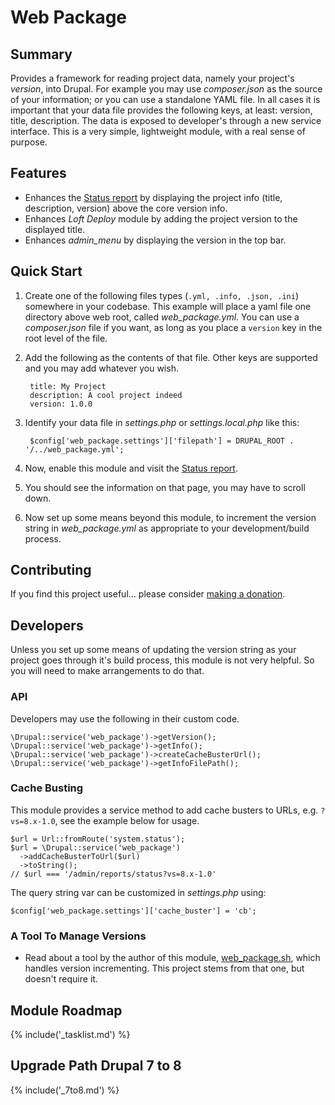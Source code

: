 # Web Package

## Summary

Provides a framework for reading project data, namely your project's _version_, into Drupal.  For example you may use _composer.json_ as the source of your information; or you can use a standalone YAML file.  In all cases it is important that your data file provides the following keys, at least: version, title, description.  The data is exposed to developer's through a new service interface.  This is a very simple, lightweight module, with a real sense of purpose.

## Features

* Enhances the [Status report](/admin/reports/status) by displaying the project info (title, description, version) above the core version info.
* Enhances _Loft Deploy_ module by adding the project version to the displayed title.
* Enhances _admin_menu_ by displaying the version in the top bar.

## Quick Start

1. Create one of the following files types (`.yml, .info, .json, .ini`) somewhere in your codebase.  This example will place a yaml file one directory above web root, called _web_package.yml_.  You can use a _composer.json_ file if you want, as long as you place a `version` key in the root level of the file.
1. Add the following as the contents of that file.  Other keys are supported and you may add whatever you wish.

        title: My Project
        description: A cool project indeed
        version: 1.0.0
        
1. Identify your data file in _settings.php_ or _settings.local.php_ like this:

        $config['web_package.settings']['filepath'] = DRUPAL_ROOT . '/../web_package.yml';
                
1. Now, enable this module and visit the [Status report](/admin/reports/status).
1. You should see the information on that page, you may have to scroll down.
1. Now set up some means beyond this module, to increment the version string in _web_package.yml_ as appropriate to your development/build process.

## Contributing

If you find this project useful... please consider [making a donation](https://www.paypal.com/cgi-bin/webscr?cmd=_s-xclick&hosted_button_id=4E5KZHDQCEUV8&item_name=Gratitude%20for%20aklump%2Fweb_package).

## Developers

Unless you set up some means of updating the version string as your project goes through it's build process, this module is not very helpful.  So you will need to make arrangements to do that.

### API

Developers may use the following in their custom code.

    \Drupal::service('web_package')->getVersion();
    \Drupal::service('web_package')->getInfo();
    \Drupal::service('web_package')->createCacheBusterUrl();
    \Drupal::service('web_package')->getInfoFilePath();

### Cache Busting

This module provides a service method to add cache busters to URLs, e.g. `?vs=8.x-1.0`, see the example below for usage.

    $url = Url::fromRoute('system.status');
    $url = \Drupal::service('web_package')
      ->addCacheBusterToUrl($url)
      ->toString();
    // $url === '/admin/reports/status?vs=8.x-1.0'
    
The query string var can be customized in _settings.php_ using:

    $config['web_package.settings']['cache_buster'] = 'cb';    

### A Tool To Manage Versions

* Read about a tool by the author of this module, [web_package.sh](https://github.com/aklump/web_package), which handles version incrementing.  This project stems from that one, but doesn't require it.

## Module Roadmap

{% include('_tasklist.md') %}

## Upgrade Path Drupal 7 to 8

{% include('_7to8.md') %}
